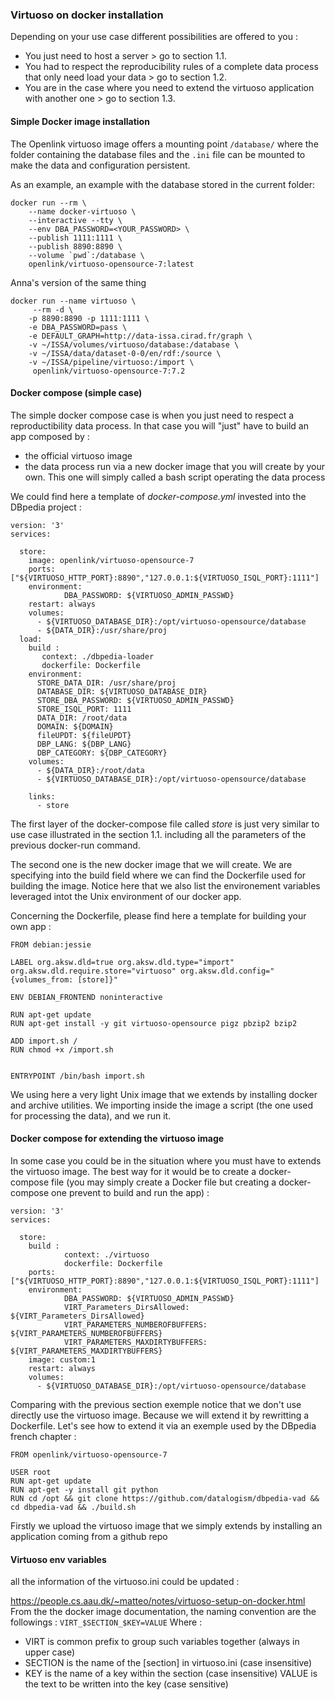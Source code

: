 ### Virtuoso on docker installation

Depending on your use case different possibilities are offered to you :
* You just need to host a server > go to section 1.1.
* You had to respect the reproducibility rules of a complete data process that only need load your data > go to section 1.2.
* You are in the case where you need to extend the virtuoso application with another one > go to section 1.3.

#### Simple Docker image installation

The Openlink virtuoso image offers a mounting point `/database/` where the folder containing the database files and the `.ini` file can be mounted to make the data and configuration persistent.

As an example, an example with the database stored in the current folder:
```
docker run --rm \
    --name docker-virtuoso \
    --interactive --tty \
    --env DBA_PASSWORD=<YOUR_PASSWORD> \
    --publish 1111:1111 \
    --publish 8890:8890 \
    --volume `pwd`:/database \
    openlink/virtuoso-opensource-7:latest
```
Anna's version of the same thing
```
docker run --name virtuoso \
     --rm -d \
    -p 8890:8890 -p 1111:1111 \
    -e DBA_PASSWORD=pass \
    -e DEFAULT_GRAPH=http://data-issa.cirad.fr/graph \
    -v ~/ISSA/volumes/virtuoso/database:/database \
    -v ~/ISSA/data/dataset-0-0/en/rdf:/source \
    -v ~/ISSA/pipeline/virtuoso:/import \
     openlink/virtuoso-opensource-7:7.2
```

#### Docker compose (simple case)

The simple docker compose case is when you just need to respect a reproductibility data process. In that case you will "just" have to build an app composed by :
* the official virtuoso image
* the data process run via a new docker image that you will create by your own. This one will simply called a bash script operating the data process

We could find here a template of *docker-compose.yml* invested into the DBpedia project :

```
version: '3'
services:

  store:
    image: openlink/virtuoso-opensource-7
    ports: ["${VIRTUOSO_HTTP_PORT}:8890","127.0.0.1:${VIRTUOSO_ISQL_PORT}:1111"]
    environment:
            DBA_PASSWORD: ${VIRTUOSO_ADMIN_PASSWD}
    restart: always
    volumes:
      - ${VIRTUOSO_DATABASE_DIR}:/opt/virtuoso-opensource/database
      - ${DATA_DIR}:/usr/share/proj
  load:
    build :
       context: ./dbpedia-loader
       dockerfile: Dockerfile
    environment:
      STORE_DATA_DIR: /usr/share/proj
      DATABASE_DIR: ${VIRTUOSO_DATABASE_DIR}
      STORE_DBA_PASSWORD: ${VIRTUOSO_ADMIN_PASSWD}
      STORE_ISQL_PORT: 1111
      DATA_DIR: /root/data
      DOMAIN: ${DOMAIN}
      fileUPDT: ${fileUPDT}
      DBP_LANG: ${DBP_LANG}
      DBP_CATEGORY: ${DBP_CATEGORY}
    volumes:
      - ${DATA_DIR}:/root/data
      - ${VIRTUOSO_DATABASE_DIR}:/opt/virtuoso-opensource/database

    links:
      - store
```

The first layer of the docker-compose file called *store* is just very similar to use case illustrated in the section 1.1. including all the parameters of the previous docker-run command.

The second one is the new docker image that we will create. We are specifying into the build field where we can find the Dockerfile used for building the image. Notice here that we also list the environement variables leveraged intot the Unix environment of our docker app.

Concerning the Dockerfile, please find here a template for building your own app :
```
FROM debian:jessie

LABEL org.aksw.dld=true org.aksw.dld.type="import" org.aksw.dld.require.store="virtuoso" org.aksw.dld.config="{volumes_from: [store]}"

ENV DEBIAN_FRONTEND noninteractive

RUN apt-get update
RUN apt-get install -y git virtuoso-opensource pigz pbzip2 bzip2

ADD import.sh /
RUN chmod +x /import.sh


ENTRYPOINT /bin/bash import.sh

```
We using here a very light Unix image that we extends by installing docker and archive utilities. We importing inside the image a script (the one used for processing the data), and we run it.


#### Docker compose for extending the virtuoso image

In some case you could be in the situation where you must have to extends the virtuoso image. The best way for it would be to create a docker-compose file (you may simply create a Docker file but creating a docker-compose one prevent to build and run the app) :
```
version: '3'
services:

  store:
    build :
            context: ./virtuoso
            dockerfile: Dockerfile
    ports: ["${VIRTUOSO_HTTP_PORT}:8890","127.0.0.1:${VIRTUOSO_ISQL_PORT}:1111"]
    environment:
            DBA_PASSWORD: ${VIRTUOSO_ADMIN_PASSWD}
            VIRT_Parameters_DirsAllowed: ${VIRT_Parameters_DirsAllowed}
            VIRT_PARAMETERS_NUMBEROFBUFFERS: ${VIRT_PARAMETERS_NUMBEROFBUFFERS}
            VIRT_PARAMETERS_MAXDIRTYBUFFERS: ${VIRT_PARAMETERS_MAXDIRTYBUFFERS}
    image: custom:1
    restart: always
    volumes:
      - ${VIRTUOSO_DATABASE_DIR}:/opt/virtuoso-opensource/database
```
Comparing with the previous section exemple notice that we don't use directly use the virtuoso image. Because we will extend it by rewritting a Dockerfile. Let's see how to extend it via an exemple used by the DBpedia french chapter :
```
FROM openlink/virtuoso-opensource-7

USER root
RUN apt-get update
RUN apt-get -y install git python
RUN cd /opt && git clone https://github.com/datalogism/dbpedia-vad && cd dbpedia-vad && ./build.sh

```
Firstly we upload the virtuoso image that we simply extends by installing an application coming from a github repo

#### Virtuoso env variables

all the information of the virtuoso.ini could be updated :

https://people.cs.aau.dk/~matteo/notes/virtuoso-setup-on-docker.html
From the the docker image documentation, the naming convention are the followings :
`VIRT_$SECTION_$KEY=VALUE` Where :
*    VIRT is common prefix to group such  variables together (always in upper case)
*  SECTION is the name of the [section] in virtuoso.ini (case insensitive)
*   KEY is the name of a key within the section (case insensitive)
    VALUE is the text to be written into the key (case sensitive)
